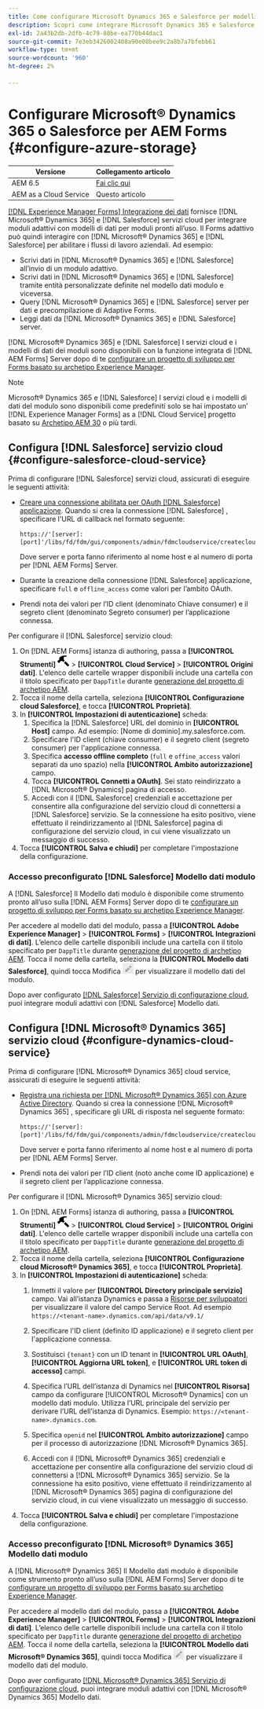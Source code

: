 ```yaml
---
title: Come configurare Microsoft Dynamics 365 e Salesforce per modelli di dati di moduli preconfigurati per Adaptive Forms?
description: Scopri come integrare Microsoft Dynamics 365 e Salesforce con Adaptive Forms.
exl-id: 2a43b2db-2dfb-4c79-88be-ea770b44dac1
source-git-commit: 7e3eb3426002408a90e08bee9c2a8b7a7bfebb61
workflow-type: tm+mt
source-wordcount: '960'
ht-degree: 2%

---
```


# Configurare Microsoft® Dynamics 365 o Salesforce per AEM Forms {#configure-azure-storage}

| Versione | Collegamento articolo |
| -------- | ---------------------------- |
| AEM 6.5 | [Fai clic qui](https://experienceleague.adobe.com/docs/experience-manager-65/forms/form-data-model/oauth2-client-credentials-flow-for-server-to-server-integration.html) |
| AEM as a Cloud Service | Questo articolo |

[[!DNL Experience Manager Forms] Integrazione dei dati](data-integration.md) fornisce [!DNL Microsoft® Dynamics 365] e [!DNL Salesforce] servizi cloud per integrare moduli adattivi con modelli di dati per moduli pronti all’uso. Il Forms adattivo può quindi interagire con [!DNL Microsoft® Dynamics 365] e [!DNL Salesforce] per abilitare i flussi di lavoro aziendali. Ad esempio:

* Scrivi dati in [!DNL Microsoft® Dynamics 365] e [!DNL Salesforce] all’invio di un modulo adattivo.
* Scrivi dati in [!DNL Microsoft® Dynamics 365] e [!DNL Salesforce] tramite entità personalizzate definite nel modello dati modulo e viceversa.
* Query [!DNL Microsoft® Dynamics 365] e [!DNL Salesforce] server per dati e precompilazione di Adaptive Forms.
* Leggi dati da [!DNL Microsoft® Dynamics 365] e [!DNL Salesforce] server.

[!DNL Microsoft® Dynamics 365] e [!DNL Salesforce] I servizi cloud e i modelli di dati dei moduli sono disponibili con la funzione integrata di [!DNL AEM Forms] Server dopo di te [configurare un progetto di sviluppo per Forms basato su archetipo Experience Manager](setup-local-development-environment.md#forms-cloud-service-local-development-environment).

>[!NOTE]
>
>Microsoft® Dynamics 365 e [!DNL Salesforce] I servizi cloud e i modelli di dati del modulo sono disponibili come predefiniti solo se hai impostato un’ [!DNL Experience Manager Forms] as a [!DNL Cloud Service] progetto basato su [Archetipo AEM 30](https://github.com/adobe/aem-project-archetype/releases/tag/aem-project-archetype-30) o più tardi.

## Configura [!DNL Salesforce] servizio cloud {#configure-salesforce-cloud-service}

Prima di configurare [!DNL Salesforce] servizi cloud, assicurati di eseguire le seguenti attività:

* [Creare una connessione abilitata per OAuth [!DNL Salesforce] applicazione](https://help.salesforce.com/s/articleView?id=sf.connected_app_create_api_integration.htm&amp;type=5). Quando si crea la connessione [!DNL Salesforce] , specificare l&#39;URL di callback nel formato seguente:

  ```
  https://'[server]:[port]'/libs/fd/fdm/gui/components/admin/fdmcloudservice/createcloudconfigwizard/cloudservices.html
  ```

  Dove server e porta fanno riferimento al nome host e al numero di porta per [!DNL AEM Forms] Server.

* Durante la creazione della connessione [!DNL Salesforce] applicazione, specificare `full` e `offline_access` come valori per l’ambito OAuth.

* Prendi nota dei valori per l’ID client (denominato Chiave consumer) e il segreto client (denominato Segreto consumer) per l’applicazione connessa.

Per configurare il [!DNL Salesforce] servizio cloud:

1. On [!DNL AEM Forms] istanza di authoring, passa a **[!UICONTROL Strumenti]** ![martello](assets/hammer.png) > **[!UICONTROL Cloud Service]** > **[!UICONTROL Origini dati]**. L&#39;elenco delle cartelle wrapper disponibili include una cartella con il titolo specificato per `DappTitle`  durante [generazione del progetto di archetipo AEM](setup-local-development-environment.md#forms-cloud-service-local-development-environment).
1. Tocca il nome della cartella, seleziona **[!UICONTROL Configurazione cloud Salesforce]**, e tocca **[!UICONTROL Proprietà]**.
1. In **[!UICONTROL Impostazioni di autenticazione]** scheda:
   1. Specifica la [!DNL Salesforce] URL del dominio in **[!UICONTROL Host]** campo. Ad esempio: [Nome di dominio].my.salesforce.com.
   1. Specificare l&#39;ID client (chiave consumer) e il segreto client (segreto consumer) per l&#39;applicazione connessa.
   1. Specifica **accesso offline completo** (`full` e `offine_access` valori separati da uno spazio) nella **[!UICONTROL Ambito autorizzazione]** campo.
   1. Tocca **[!UICONTROL Connetti a OAuth]**. Sei stato reindirizzato a [!DNL Microsoft® Dynamics] pagina di accesso.
   1. Accedi con il [!DNL Salesforce] credenziali e accettazione per consentire alla configurazione del servizio cloud di connettersi a [!DNL Salesforce] servizio. Se la connessione ha esito positivo, viene effettuato il reindirizzamento al [!DNL Salesforce] pagina di configurazione del servizio cloud, in cui viene visualizzato un messaggio di successo.
1. Tocca **[!UICONTROL Salva e chiudi]** per completare l&#39;impostazione della configurazione.

### Accesso preconfigurato [!DNL Salesforce] Modello dati modulo

A [!DNL Salesforce] Il Modello dati modulo è disponibile come strumento pronto all’uso sulla [!DNL AEM Forms] Server dopo di te [configurare un progetto di sviluppo per Forms basato su archetipo Experience Manager](setup-local-development-environment.md#forms-cloud-service-local-development-environment).

Per accedere al modello dati del modulo, passa a **[!UICONTROL Adobe Experience Manager]** > **[!UICONTROL Forms]** > **[!UICONTROL Integrazioni di dati]**. L’elenco delle cartelle disponibili include una cartella con il titolo specificato per `DappTitle`  durante [generazione del progetto di archetipo AEM](setup-local-development-environment.md#forms-cloud-service-local-development-environment). Tocca il nome della cartella, seleziona la **[!UICONTROL Modello dati Salesforce]**, quindi tocca Modifica ![Modifica](assets/edit.png) per visualizzare il modello dati del modulo.

Dopo aver configurato [[!DNL Salesforce] Servizio di configurazione cloud](#configure-salesforce-cloud-service), puoi integrare moduli adattivi con [!DNL Salesforce] Modello dati.

## Configura [!DNL Microsoft® Dynamics 365] servizio cloud {#configure-dynamics-cloud-service}

Prima di configurare [!DNL Microsoft® Dynamics 365] cloud service, assicurati di eseguire le seguenti attività:

* [Registra una richiesta per [!DNL Microsoft® Dynamics 365] con Azure Active Directory](https://docs.microsoft.com/en-us/powerapps/developer/data-platform/walkthrough-register-app-azure-active-directory). Quando si crea la connessione [!DNL Microsoft® Dynamics 365] , specificare gli URL di risposta nel seguente formato:

  ```
  https://'[server]:[port]'/libs/fd/fdm/gui/components/admin/fdmcloudservice/createcloudconfigwizard/cloudservices.html
  ```

  Dove server e porta fanno riferimento al nome host e al numero di porta per [!DNL AEM Forms] Server.

* Prendi nota dei valori per l’ID client (noto anche come ID applicazione) e il segreto client per l’applicazione connessa.

Per configurare il [!DNL Microsoft® Dynamics 365] servizio cloud:

1. On [!DNL AEM Forms] istanza di authoring, passa a **[!UICONTROL Strumenti]** ![martello](assets/hammer.png) > **[!UICONTROL Cloud Service]** > **[!UICONTROL Origini dati]**. L&#39;elenco delle cartelle wrapper disponibili include una cartella con il titolo specificato per `DappTitle`  durante [generazione del progetto di archetipo AEM](setup-local-development-environment.md#forms-cloud-service-local-development-environment).
1. Tocca il nome della cartella, seleziona **[!UICONTROL Configurazione cloud Microsoft® Dynamics 365]**, e tocca **[!UICONTROL Proprietà]**.
1. In **[!UICONTROL Impostazioni di autenticazione]** scheda:
   1. Immetti il valore per **[!UICONTROL Directory principale servizio]** campo. Vai all’istanza Dynamics e passa a [Risorse per sviluppatori](https://docs.microsoft.com/en-us/powerapps/developer/data-platform/view-download-developer-resources) per visualizzare il valore del campo Service Root. Ad esempio `https://<tenant-name>.dynamics.com/api/data/v9.1/`
   1. Specificare l&#39;ID client (definito ID applicazione) e il segreto client per l&#39;applicazione connessa.
   1. Sostituisci `{tenant}` con un ID tenant in **[!UICONTROL URL OAuth]**, **[!UICONTROL Aggiorna URL token]**, e **[!UICONTROL URL token di accesso]** campi.
   1. Specifica l’URL dell’istanza di Dynamics nel **[!UICONTROL Risorsa]** campo da configurare [!UICONTROL Microsoft® Dynamics] con un modello dati modulo. Utilizza l’URL principale del servizio per derivare l’URL dell’istanza di Dynamics. Esempio: `https://<tenant-name>.dynamics.com`.

   1. Specifica `openid` nel **[!UICONTROL Ambito autorizzazione]** campo per il processo di autorizzazione [!DNL Microsoft® Dynamics 365].
   1. Accedi con il [!DNL Microsoft® Dynamics 365] credenziali e accettazione per consentire alla configurazione del servizio cloud di connettersi a [!DNL Microsoft® Dynamics 365] servizio. Se la connessione ha esito positivo, viene effettuato il reindirizzamento al [!DNL Microsoft® Dynamics 365] pagina di configurazione del servizio cloud, in cui viene visualizzato un messaggio di successo.
1. Tocca **[!UICONTROL Salva e chiudi]** per completare l&#39;impostazione della configurazione.

### Accesso preconfigurato [!DNL Microsoft® Dynamics 365] Modello dati modulo

A [!DNL Microsoft® Dynamics 365] Il Modello dati modulo è disponibile come strumento pronto all’uso sulla [!DNL AEM Forms] Server dopo di te [configurare un progetto di sviluppo per Forms basato su archetipo Experience Manager](setup-local-development-environment.md##forms-cloud-service-local-development-environment).

Per accedere al modello dati del modulo, passa a **[!UICONTROL Adobe Experience Manager]** > **[!UICONTROL Forms]** > **[!UICONTROL Integrazioni di dati]**. L’elenco delle cartelle disponibili include una cartella con il titolo specificato per `DappTitle`  durante [generazione del progetto di archetipo AEM](setup-local-development-environment.md#forms-cloud-service-local-development-environment). Tocca il nome della cartella, seleziona la **[!UICONTROL Modello dati Microsoft® Dynamics 365]**, quindi tocca Modifica ![Modifica](assets/edit.png) per visualizzare il modello dati del modulo.

Dopo aver configurato [[!DNL Microsoft® Dynamics 365] Servizio di configurazione cloud](#configure-dynamics-cloud-service), puoi integrare moduli adattivi con [!DNL Microsoft® Dynamics 365] Modello dati.
